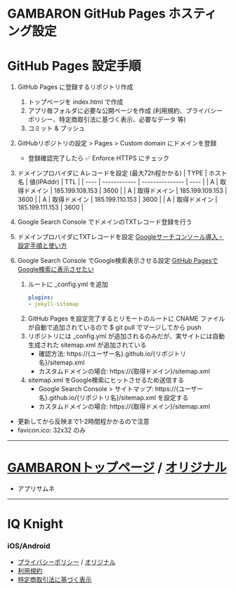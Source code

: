 GAMBARON GitHub Pages ホスティング設定
=============================================================================

GitHub Pages 設定手順
=============================================================================
1. GitHub Pages に登録するリポジトリ作成
	1. トップページを index.html で作成
	2. アプリ毎フォルダに必要な公開ページを作成 (利用規約、プライバシーポリシー、特定商取引法に基づく表示、必要なデータ 等)
	3. コミット & プッシュ

2. GitHubリポジトリの設定 > Pages > Custom domain にドメインを登録
	- 登録確認完了したら ✅ Enforce HTTPS にチェック

3. ドメインプロバイダに Aレコードを設定 (最大72h程かかる)
	| TYPE | ホスト名     | 値(IPAddr)      | TTL  |
	| ---- | ------------ | --------------- | ---- |
	| A    | 取得ドメイン | 185.199.108.153 | 3600 |
	| A    | 取得ドメイン | 185.199.109.153 | 3600 |
	| A    | 取得ドメイン | 185.199.110.153 | 3600 |
	| A    | 取得ドメイン | 185.199.111.153 | 3600 |

4. Google Search Console でドメインのTXTレコード登録を行う

5. ドメインプロバイダにTXTレコードを設定 [Googleサーチコンソール導入・設定手順と使い方](https://www.onamae.com/column/howto/2/)

6. Google Search Console でGoogle検索表示させる設定 [GitHub PagesでGoogle検索に表示させたい](https://qiita.com/r_saiki/items/9ab3be34fa255724c9dd)
	1. ルートに _config.yml を追加
		```yml
		plugins:
		- jekyll-sitemap
		```
	2. GitHub Pages を設定完了するとリモートのルートに CNAME ファイルが自動で追加されているので $ git pull でマージしてから push
	3. リポジトリには _config.yml が追加されるのみだが、実サイトには自動生成された sitemap.xml が追加されている
		- 確認方法: https://{ユーザー名}.github.io/{リポジトリ名}/sitemap.xml
		- カスタムドメインの場合: https://{取得ドメイン}/sitemap.xml
	4. sitemap.xml をGoogle検索にヒットさせるため送信する
		- Google Search Console > サイトマップ: https://{ユーザー名}.github.io/{リポジトリ名}/sitemap.xml を設定する
		- カスタムドメインの場合: https://{取得ドメイン}/sitemap.xml

- 更新してから反映まで1-2時間程かかるので注意
- favicon.ico: 32x32 のみ


-----------------------------------------------------------------------------
[GAMBARONトップページ](https://gambaron.com) / [オリジナル](https://skyhanzo.github.io/pubapps/index.html)
=============================================================================
- アプリサムネ


-----------------------------------------------------------------------------
IQ Knight
=============================================================================

### iOS/Android
- [プライバシーポリシー](https://gambaron.com/IQKnight/privacy-policy.html) / [オリジナル](https://skyhanzo.github.io/pubapps/IQKnight/privacy-policy.html)
- [利用規約]()
- [特定商取引法に基づく表示]()
